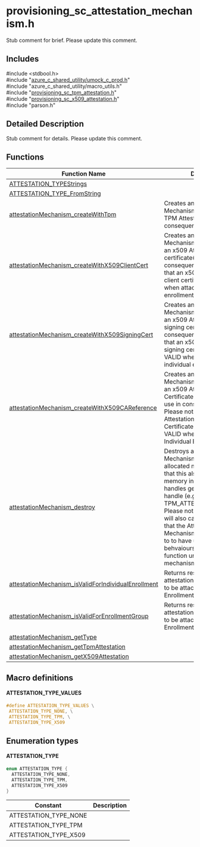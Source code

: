 # provisioning_sc_attestation_mechanism.h 

Stub comment for brief. Please update this comment.

## Includes

\#include <stdbool.h>  
\#include "[azure_c_shared_utility/umock_c_prod.h](iot-c-ref-umock-c-prod-h.md)"  
\#include "azure_c_shared_utility/macro_utils.h"  
\#include "[provisioning_sc_tpm_attestation.h](iot-c-ref-provisioning-sc-tpm-attestation-h.md)"  
\#include "[provisioning_sc_x509_attestation.h](iot-c-ref-provisioning-sc-x509-attestation-h.md)"  
\#include "parson.h"  

## Detailed Description

Stub comment for details. Please update this comment.

## Functions

Function Name                  | Description                                
--------------------------------|---------------------------------------------
[ATTESTATION_TYPEStrings](./iot-c-ref-provisioning-sc-attestation-mechanism-h/attestation-typestrings.md)            | 
[ATTESTATION_TYPE_FromString](./iot-c-ref-provisioning-sc-attestation-mechanism-h/attestation-type-fromstring.md)            | 
[attestationMechanism_createWithTpm](./iot-c-ref-provisioning-sc-attestation-mechanism-h/attestationmechanism-createwithtpm.md)            | Creates an Attestation Mechanism handle that uses a TPM Attestation for use in consequent APIs.
[attestationMechanism_createWithX509ClientCert](./iot-c-ref-provisioning-sc-attestation-mechanism-h/attestationmechanism-createwithx509clientcert.md)            | Creates an Attestation Mechanism handle that uses an x509 Attestation with client certificate(s) for use in consequent APIs. Please note that an x509 Attestation with a client certificate is NOT VALID when attached to an enrollment group.
[attestationMechanism_createWithX509SigningCert](./iot-c-ref-provisioning-sc-attestation-mechanism-h/attestationmechanism-createwithx509signingcert.md)            | Creates an Attestation Mechanism handle that uses an x509 Attestation with signing certificate(s) for use in consequent APIs. Please note that an x509 Attestation with a signing certificate is NOT VALID when attached to an individual enrollment.
[attestationMechanism_createWithX509CAReference](./iot-c-ref-provisioning-sc-attestation-mechanism-h/attestationmechanism-createwithx509careference.md)            | Creates an Attestation Mechanism handle that uses an x509 Attestation with CA Certificate Reference(s) for use in consequent APIs. Please note that an x509 Attestation with a CA Certificate Reference is NOT VALID when attached to an Individual Enrollment.
[attestationMechanism_destroy](./iot-c-ref-provisioning-sc-attestation-mechanism-h/attestationmechanism-destroy.md)            | Destroys an Attestation Mechanism handle, freeing all allocated memory. Please note that this also includes any memory in more specific handles generated from the handle (e.g. TPM_ATTESTATION_HANDLE). Please note further that this will also cause any Enrollment that the Attestation Mechanism has been attached to to have unexpected behvaiours. Do not use this function unless the attestation mechanism is unattached.
[attestationMechanism_isValidForIndividualEnrollment](./iot-c-ref-provisioning-sc-attestation-mechanism-h/attestationmechanism-isvalidforindividualenrollment.md)            | Returns result indicating if an attestation mechanism is valid to be attached to an Individual Enrollment.
[attestationMechanism_isValidForEnrollmentGroup](./iot-c-ref-provisioning-sc-attestation-mechanism-h/attestationmechanism-isvalidforenrollmentgroup.md)            | Returns result indicating if an attestation mechanism is valid to be attached to an Enrollment Group.
[attestationMechanism_getType](./iot-c-ref-provisioning-sc-attestation-mechanism-h/attestationmechanism-gettype.md)            | 
[attestationMechanism_getTpmAttestation](./iot-c-ref-provisioning-sc-attestation-mechanism-h/attestationmechanism-gettpmattestation.md)            | 
[attestationMechanism_getX509Attestation](./iot-c-ref-provisioning-sc-attestation-mechanism-h/attestationmechanism-getx509attestation.md)            | 

## Macro definitions

#### ATTESTATION_TYPE_VALUES

```C
#define ATTESTATION_TYPE_VALUES \
 ATTESTATION_TYPE_NONE, \
 ATTESTATION_TYPE_TPM, \
 ATTESTATION_TYPE_X509 

```

## Enumeration types

#### ATTESTATION_TYPE

```C
enum ATTESTATION_TYPE {
  ATTESTATION_TYPE_NONE,
  ATTESTATION_TYPE_TPM,
  ATTESTATION_TYPE_X509
}

```
Constant                    | Description                                
----------------------------|----------------
 ATTESTATION_TYPE_NONE            | 
 ATTESTATION_TYPE_TPM            | 
 ATTESTATION_TYPE_X509            | 

